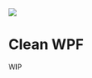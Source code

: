 <img src="https://raw.githubusercontent.com/1khtiyar/clean-wpf/master/Cover.gif" />

# Clean WPF

WIP
